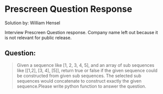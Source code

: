 # Prescreen Question Response

Solution by: William Hensel

Interview Prescreen Question response. Company name left out because it is not relevant for public release. 

## Question:
> Given a sequence like [1, 2, 3, 4, 5], and an array of sub sequences like [[1,2], [3, 4], [5]], return true or false if the given sequence could be constructed from given sub sequences. The selected sub sequences would concatenate to construct exactly the given sequence.Please write python function to answer the question.
